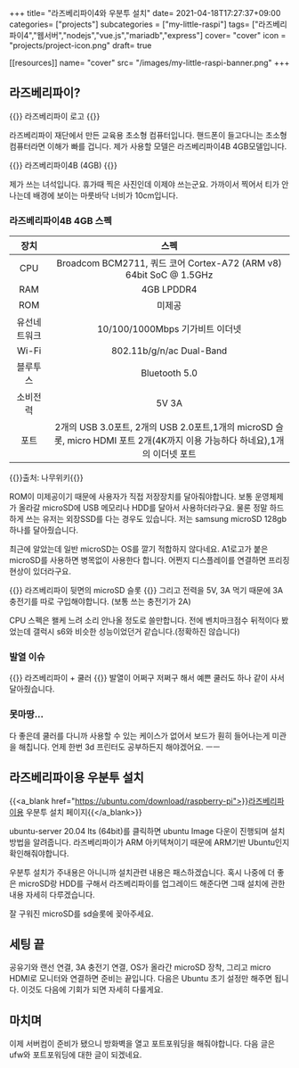 +++
title= "라즈베리파이4와 우분투 설치"
date= 2021-04-18T17:27:37+09:00
categories= ["projects"]
subcategories = ["my-little-raspi"]
tags= ["라즈베리파이4","웹서버","nodejs","vue.js","mariadb","express"]
cover= "cover"
icon = "projects/project-icon.png"
draft= true

[[resources]]
  name= "cover"
  src= "/images/my-little-raspi-banner.png"
+++

## 라즈베리파이?
{{<figure-img src="../images/raspi-logo.png" alt="raspberry-pi icon">}}
라즈베리파이 로고
{{</figure-img>}}

라즈베리파이 재단에서 만든 교육용 초소형 컴퓨터입니다. 핸드폰이 들고다니는 초소형 컴퓨터라면 이해가 빠를 겁니다. 제가 사용할 모델은 라즈베리파이4B 4GB모델입니다.

{{<figure-img src="../images/라즈베리파이4-1.jpg" alt="raspberry-pi icon">}}
라즈베리파이4B (4GB)
{{</figure-img>}}

제가 쓰는 녀석입니다. 휴가때 찍은 사진인데 이제야 쓰는군요. 가까이서 찍어서 티가 안나는데 배경에 보이는 마룻바닥 너비가 10cm입니다.  

### 라즈베리파이4B 4GB 스펙
|장치|스펙|
|:--:|:--:|
|CPU|Broadcom BCM2711, 쿼드 코어 Cortex-A72 (ARM v8) 64bit SoC @ 1.5GHz|
|RAM|4GB LPDDR4|
|ROM|미제공|
|유선네트워크|10/100/1000Mbps 기가비트 이더넷|
|Wi-Fi|802.11b/g/n/ac Dual-Band|
|블루투스|Bluetooth 5.0|
|소비전력|5V 3A|
|포트|2개의 USB 3.0포트, 2개의 USB 2.0포트,1개의 microSD 슬롯, micro HDMI 포트 2개(4K까지 이용 가능하다 하네요),1개의 이더넷 포트| 

{{<comment>}}출처: 나무위키{{</comment>}}

ROM이 미제공이기 때문에 사용자가 직접 저장장치를 달아줘야합니다. 보통 운영체제가 올라갈 microSD에 USB 메모리나 HDD를 달아서 사용하더라구요. 물론 정말 하드하게 쓰는 유저는 외장SSD를 다는 경우도 있습니다. 저는 samsung microSD 128gb 하나를 달아줬습니다.

최근에 알았는데 일반 microSD는 OS를 깔기 적합하지 않다네요. A1로고가 붙은 microSD를 사용하면 병목없이 사용한다 합니다. 어쩐지 디스플레이를 연결하면 프리징현상이 있더라구요.

{{<figure-img src="../images/라즈베리파이4-3.jpg" alt="raspberry-pi icon">}}
라즈베리파이 뒷면의 microSD 슬롯
{{</figure-img>}}
그리고 전력을 5V, 3A 먹기 때문에 3A 충전기를 따로 구입해야합니다. (보통 쓰는 충전기가 2A)

CPU 스펙은 왤케 느려 소리 안나올 정도로 쓸만합니다. 전에 벤치마크점수 뒤적이다 봤었는데 갤럭시 s6와 비슷한 성능이었던거 같습니다.(정확하진 않습니다) 
### 발열 이슈
{{<figure-img src="../images/라즈베리파이4-4.jpg" alt="raspberry-pi icon">}}
라즈베리파이 + 쿨러
{{</figure-img>}}
발열이 어쩌구 저쩌구 해서 예쁜 쿨러도 하나 같이 사서 달아줬습니다.

### 못마땅...
다 좋은데 쿨러를 다니까 사용할 수 있는 케이스가 없어서 보드가 훤히 들어나는게 미관을 해칩니다. 언제 한번 3d 프린터도 공부하든지 해야겠어요. ㅡㅡ

## 라즈베리파이용 우분투 설치

{{<a_blank href="https://ubuntu.com/download/raspberry-pi">}}라즈베리파이용 우분투 설치 페이지{{</a_blank>}}

ubuntu-server 20.04 lts (64bit)를 클릭하면 ubuntu Image 다운이 진행되며 설치방법을 알려줍니다. 라즈베리파이가 ARM 아키텍쳐이기 때문에 ARM기반 Ubuntu인지 확인해줘야합니다.

우분투 설치가 주내용은 아니니까 설치관련 내용은 패스하겠습니다. 혹시 나중에 더 좋은 microSD랑 HDD를 구해서 라즈베리파이를 업그레이드 해준다면 그때 설치에 관한 내용 자세히 다루겠습니다.

잘 구워진 microSD를 sd슬롯에 꽂아주세요.

## 세팅 끝
공유기와 랜선 연결, 3A 충전기 연결, OS가 올라간 microSD 장착, 그리고 micro HDMI로 모니터와 연결하면 준비는 끝입니다. 다음은 Ubuntu 초기 설정만 해주면 됩니다. 이것도 다음에 기회가 되면 자세히 다룰게요.

## 마치며
이제 서버컴이 준비가 됐으니 방화벽을 열고 포트포워딩을 해줘야합니다. 다음 글은 ufw와 포트포워딩에 대한 글이 되겠네요.



